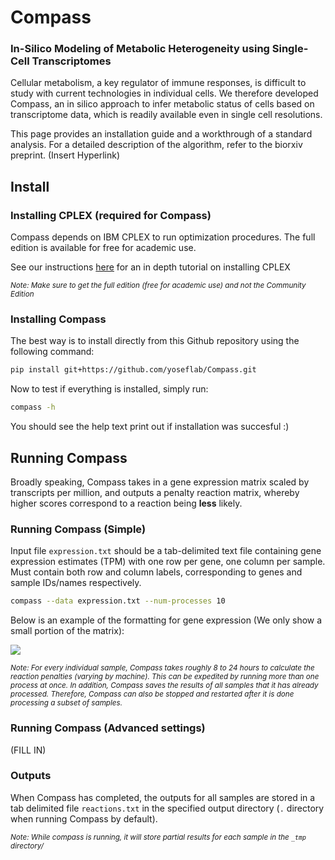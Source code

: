 # Compass
### In-Silico Modeling of Metabolic Heterogeneity using Single-Cell Transcriptomes
Cellular metabolism, a key regulator of immune responses, is difficult to study with current technologies in individual cells. We therefore developed Compass, an in silico approach to infer metabolic status of cells based on transcriptome data, which is readily available even in single cell resolutions.

This page provides an installation guide and a workthrough of a standard analysis. For a detailed description of the algorithm, refer to the biorxiv preprint. (Insert Hyperlink)

## Install

### Installing CPLEX (required for Compass)

Compass depends on IBM CPLEX to run optimization procedures.  The full edition is available for free for academic use.

See our instructions [here](https://github.com/YosefLab/Compass/wiki/Installing-CPLEX-Tutorial) for an in depth tutorial on installing CPLEX

<sub>*Note: Make sure to get the full edition (free for academic use) and not the Community Edition*</sub>

### Installing Compass

The best way is to install directly from this Github repository using the following command:

```bash
pip install git+https://github.com/yoseflab/Compass.git
```

Now to test if everything is installed, simply run:

```bash
compass -h
```
You should see the help text print out if installation was succesful :)

## Running Compass
Broadly speaking, Compass takes in a gene expression matrix scaled by transcripts per million, and outputs a penalty reaction matrix, whereby higher scores correspond to a reaction being **less** likely. 




### Running Compass (Simple)
Input file `expression.txt` should be a tab-delimited text file containing gene expression estimates (TPM) with one row per gene, one column per sample.  Must contain both row and column labels, corresponding to genes and sample IDs/names respectively.

```bash
compass --data expression.txt --num-processes 10
```
Below is an example of the formatting for gene expression (We only show a small portion of the matrix):

![](https://imgur.com/jD9NIt4)

<sub>*Note: For every individual sample, Compass takes roughly 8 to 24 hours to calculate the reaction penalties (varying by machine). This can be expedited by running more than one process at once.  In addition, Compass saves the results of all samples that it has already processed. Therefore, Compass can also be stopped and restarted after it is done processing a subset of samples.*</sub>

### Running Compass (Advanced settings)
(FILL IN)


### Outputs
When Compass has completed, the outputs for all samples are stored in a tab delimited file `reactions.txt` in the specified output directory (`.` directory when running Compass by default). 

<sub>*Note: While compass is running, it will store partial results for each sample in the `_tmp` directory/*</sub>

